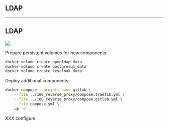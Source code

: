 <!-- .slide: id="gitlab_ldap" class="vertical-center" -->

<i class="fa-duotone fa-book fa-8x fa-duotone-colors" style="float: right; color: grey;"></i>

## LDAP

---

## LDAP

![](150_gitlab/120_ldap/ldap.drawio.svg) <!-- .element: style="width: 50%;" -->

Prepare persistent volumes for new components:

```bash
docker volume create openldap_data
docker volume create postgresql_data
docker volume create keycloak_data
```

Deploy additional components:

```bash
docker compose --project-name gitlab \
    --file ../100_reverse_proxy/compose.traefik.yml \
    --file ../100_reverse_proxy/compose.gitlab.yml \
    --file compose.yml \
    up -d
```

XXX configure
